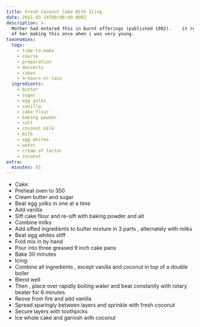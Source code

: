 ```yaml
---
title: Fresh Coconut Cake With Icing
date: 2011-03-24T00:00:00.000Z
description: >-
  Mother had entered this in burnt offerings (published 1982).    it reminded me
  of her making this once when i was very young.
taxonomies:
  tags:
    - time-to-make
    - course
    - preparation
    - desserts
    - cakes
    - 4-hours-or-less
  ingredients:
    - butter
    - sugar
    - egg yolks
    - vanilla
    - cake flour
    - baking powder
    - salt
    - coconut milk
    - milk
    - egg whites
    - water
    - cream of tartar
    - coconut
extra:
  minutes: 81
---
```

 - Cake:
 - Preheat oven to 350
 - Cream butter and sugar
 - Beat egg yolks in one at a time
 - Add vanilla
 - Sift cake flour and re-sift with baking powder and alt
 - Combine milks
 - Add sifted ingredients to butter mixture in 3 parts , alternately with milks
 - Beat egg whites stiff
 - Fold mix in by hand
 - Pour into three greased 9 inch cake pans
 - Bake 30 minutes
 - Icing:
 - Combine all ingredients , except vanilla and coconut in top of a double boiler
 - Blend well
 - Then , place over rapidly boiling water and beat constantly with rotary beater for 6 minutes
 - Reove from fire and add vanilla
 - Spread sparingly between layers and sprinkle with fresh coconut
 - Secure layers with toothpicks
 - Ice whole cake and garnish with coconut
